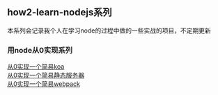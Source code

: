 ## how2-learn-nodejs系列
本系列会记录我个人在学习node的过程中做的一些实战的项目，不定期更新  
### 用node从0实现系列
[从0实现一个简易koa](https://github.com/coderzzp/how2-learn-nodejs/tree/master/koa-come-true)  
[从0实现一个简易静态服务器](https://github.com/coderzzp/how2-learn-nodejs/tree/master/node-static-server)  
[从0实现一个简易webpack](https://github.com/coderzzp/how2-learn-nodejs/tree/master/webpack-come-true) 


